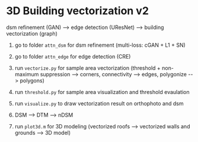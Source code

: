 # 3D Building vectorization v2

dsm refinement (GAN) --> edge detection (UResNet) --> building vectorization (graph)

1. go to folder `attn_dsm` for dsm refinement (multi-loss: cGAN + L1 + SN)

2. go to folder `attn_edge` for edge detection (CRE)

3. run `vectorize.py` for sample area vectorization (threshold + non-maximum suppression --> corners, connectivity --> edges, polygonize --> polygons)

4. run `threshold.py` for sample area visualization and threshold evaulation

5. run `visualize.py` to draw vectorization result on orthophoto and dsm


6. DSM --> DTM --> nDSM


7. run `plot3d.m` for 3D modeling (vectorized roofs --> vectorized walls and grounds --> 3D model)
